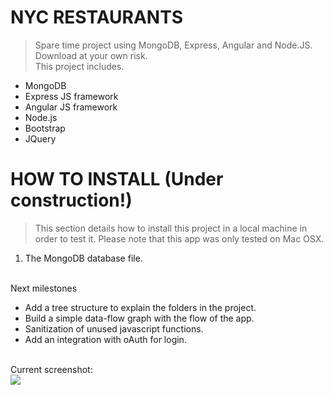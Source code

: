 # NYC RESTAURANTS

> Spare time project using MongoDB, Express, Angular and Node.JS. Download at your own risk.<br/>
This project includes.<br/>
<ul>
  <li>MongoDB</li>
  <li>Express JS framework</li>
  <li>Angular JS framework</li>
  <li>Node.js</li>
  <li>Bootstrap</li>
  <li>JQuery</li>
</ul>

# HOW TO INSTALL (Under construction!)
> This section details how to install this project in a local machine in order
to test it. Please note that this app was only tested on Mac OSX.
<ol>
<li>The MongoDB database file.</li>
</ol>

<br/>
Next milestones
<ul>
<li>Add a tree structure to explain the folders in the project.</li>
<li>Build a simple data-flow graph with the flow of the app.</li>
<li>Sanitization of unused javascript functions.</li>
<li>Add an integration with oAuth for login.</li>
</ul>
<br/>
Current screenshot:<br/>
<img src="https://raw.githubusercontent.com/agabardo/nyc_restaurants/master/screenshot.png">
